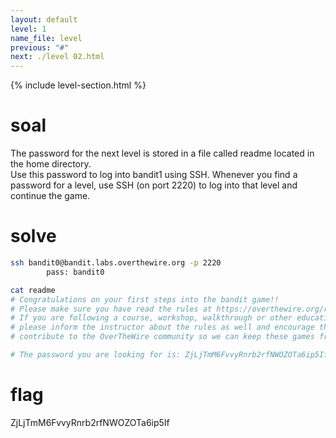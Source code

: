 ```yaml
---
layout: default
level: 1
name_file: level
previous: "#"
next: ./level 02.html
---
```


{% include level-section.html %}

# soal
The password for the next level is stored in a file called readme located in the home directory. \
Use this password to log into bandit1 using SSH. Whenever you find a password for a level, use SSH (on port 2220) to log into that level and continue the game.

# solve
```bash
ssh bandit0@bandit.labs.overthewire.org -p 2220
        pass: bandit0

cat readme
# Congratulations on your first steps into the bandit game!!
# Please make sure you have read the rules at https://overthewire.org/rules/
# If you are following a course, workshop, walkthrough or other educational activity,
# please inform the instructor about the rules as well and encourage them to
# contribute to the OverTheWire community so we can keep these games free!

# The password you are looking for is: ZjLjTmM6FvvyRnrb2rfNWOZOTa6ip5If
```

# flag
ZjLjTmM6FvvyRnrb2rfNWOZOTa6ip5If